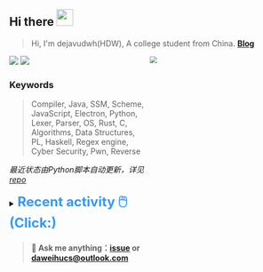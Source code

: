 ## Hi there <img src="https://raw.githubusercontent.com/MartinHeinz/MartinHeinz/master/wave.gif" width="30px">

> Hi, I'm dejavudwh(HDW), A college student from China. **[Blog](https://www.cnblogs.com/secoding)** 

![](https://komarev.com/ghpvc/?username=dejavudwh)
<img src="https://img.shields.io/badge/BLOG-dejavudwh-blue"><a href="https://www.cnblogs.com/secoding/"></a></img>
<img align="right" width="50%" src="https://github-readme-stats.vercel.app/api?username=dejavudwh&show_icons=true&theme=onedark&count_private=true" style="zoom: 80%;" /> 

### Keywords 

> Compiler, Java, SSM, Scheme, JavaScript, Electron, Python, Lexer, Parser, OS, Rust, C, Algorithms, Data Structures, PL, Haskell, Regex engine, Cyber Security, Pwn, Reverse

*最近状态由Python脚本自动更新，详见<a href="https://github.com/dejavudwh/dejavudwh"> repo</a>*

<details>

  <summary><font size="5.5" color="#3399FF"><b>Recent activity 🖱️(Click:)</b></font></summary>

  - <details open>

    <summary><font size="3.5" color="#3399FF"><b>Recent Post 🖱️</b></font></summary>
    <br>
    <table>
    <tr>
    <td>
    <!-- ZHIHUPOSTS:START --> 

    <!-- ZHIHUPOSTS:END -->
    </td>
    <td>
    <!-- GITHUB:START -->

    - [dejavudwh opened an issue in dejavudwh/about-rt-thread](https://github.com/dejavudwh/about-rt-thread/issues/33) - 2023-06-05T14:23:07Z
    - [dejavudwh commented on issue dejavudwh/about-rt-thread#32](https://github.com/dejavudwh/about-rt-thread/issues/32) - 2023-06-03T16:29:06Z
    - [dejavudwh opened an issue in dejavudwh/about-rt-thread](https://github.com/dejavudwh/about-rt-thread/issues/32) - 2023-06-03T14:22:27Z
    - [dejavudwh opened an issue in dejavudwh/about-rt-thread](https://github.com/dejavudwh/about-rt-thread/issues/31) - 2023-06-02T18:50:28Z
    - [dejavudwh starred stm32-rs/stm32f0xx-hal](https://github.com/stm32-rs/stm32f0xx-hal) - 2023-06-02T18:14:09Z
    <!-- GITHUB:END -->
    </td>
    </tr>
    </table>
  </details>

</details>

> #### 💬 Ask me anything：[issue](https://github.com/dejavudwh/dejavudwh/issues) or [daweihucs@outlook.com](mailto:daweihucs@outlook.com)